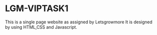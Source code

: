 # LGM-VIPTASK1
This is a single page website as assigned by Letsgrowmore
It is designed by using HTML,CSS and Javascript.
